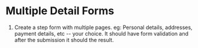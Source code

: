 # Multiple Detail Forms
1. Create a step form with multiple pages. eg: Personal details, addresses, payment details, etc -- your choice. It should have form validation and after the submission it should the result.

